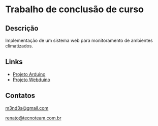 # Trabalho de conclusão de curso

## Descrição
Implementação de um sistema web para monitoramento de ambientes climatizados. 

## Links
*  [Projeto Arduino](http://arduino.cc/en)
*  [Projeto Webduino](http://code.google.com/p/webduino/)

## Contatos
m3nd3s@gmail.com

renato@tecnoteam.com.br
